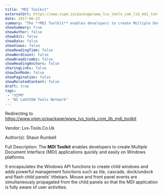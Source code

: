 ```yaml
---
title: "MDI Toolkit"
externalUrl: https://www.vipm.io/package/www_lvs_tools_com_lib_mdi_toolkit
date: 2017-06-22
summary: "The **MDI Toolkit** enables developers to create Multiple Document Interface (MDI) applications quickly and easily on Windows platforms."
showSummary: true
showAuthor: false
showEdit: false
showData: false
showViews: false
showReadingTime: false
showWordCount: false
showBreadcrumbs: false
showHeadingAnchors: false
sharingLinks: false
showZenMode: false
showPagination: false
showRelatedContent: false
draft: true
tags:
 - "VIPM"
 - "NI LabVIEW Tools Network"
---
```


Redirecting to https://www.vipm.io/package/www_lvs_tools_com_lib_mdi_toolkit

Vendor: Lvs-Tools.Co.Uk

Author(s): Shaun Rumbell
 
Full Description:
The **MDI Toolkit** enables developers to create Multiple Document Interface (MDI) applications quickly and easily on Windows platforms.

It encapsulates the Windows API functions to create child windows and adds powerful management functions such as tile, cascade, dock/undock and flash child panels' titlebars. Mouse and front panel events  are simultaneously  propagated from the child panels so that the MDI application is fully aware of user activities.